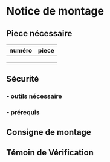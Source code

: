 # Notice de montage

## Piece nécessaire

| numéro | piece |
| ------ | ----- |
|        |       |
|        |       |
|        |       |

##  Sécurité 

### - outils nécessaire

### - prérequis

##  Consigne de montage



## Témoin de Vérification